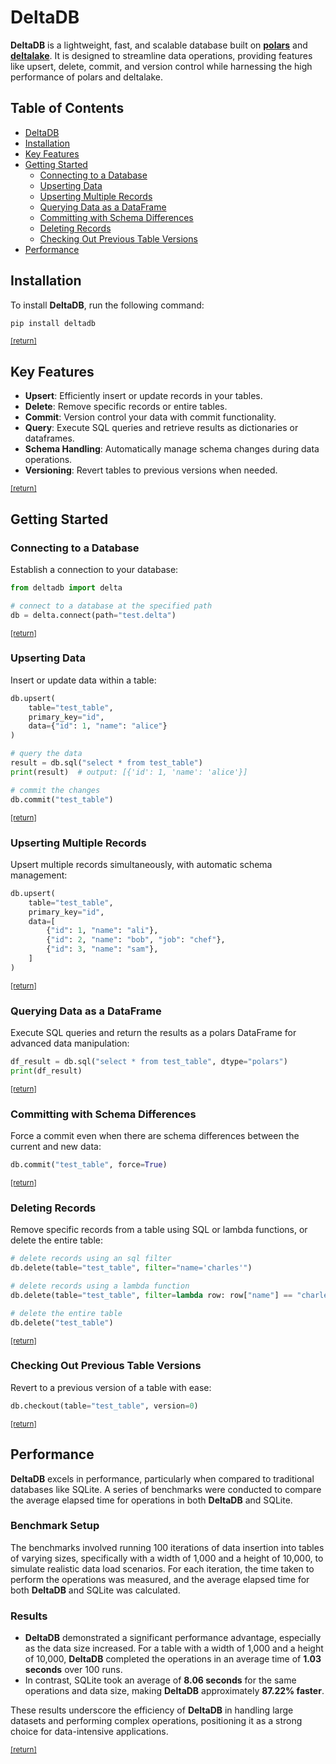 <a name="top"></a>
# DeltaDB

**DeltaDB** is a lightweight, fast, and scalable database built on [**polars**](https://github.com/pola-rs/polars) and [**deltalake**](https://github.com/delta-io/delta-rs). It is designed to streamline data operations, providing features like upsert, delete, commit, and version control while harnessing the high performance of polars and deltalake.

## Table of Contents

- [DeltaDB](#deltadb)
- [Installation](#installation)
- [Key Features](#key-features)
- [Getting Started](#getting-started)
    - [Connecting to a Database](#connecting-to-a-database)
    - [Upserting Data](#upserting-data)
    - [Upserting Multiple Records](#upserting-multiple-records)
    - [Querying Data as a DataFrame](#querying-data-as-a-dataframe)
    - [Committing with Schema Differences](#committing-with-schema-differences)
    - [Deleting Records](#deleting-records)
    - [Checking Out Previous Table Versions](#checking-out-previous-table-versions)
- [Performance](#performance)

## Installation
To install __DeltaDB__, run the following command:

```bash
pip install deltadb
```
<sub>[[return]](#top)</sub>

## Key Features

- **Upsert**: Efficiently insert or update records in your tables.
- **Delete**: Remove specific records or entire tables.
- **Commit**: Version control your data with commit functionality.
- **Query**: Execute SQL queries and retrieve results as dictionaries or dataframes.
- **Schema Handling**: Automatically manage schema changes during data operations.
- **Versioning**: Revert tables to previous versions when needed.

<sub>[[return]](#top)</sub>

## Getting Started

### Connecting to a Database 
Establish a connection to your database:

```python
from deltadb import delta

# connect to a database at the specified path
db = delta.connect(path="test.delta")
```
<sub>[[return]](#top)</sub>

### Upserting Data 
Insert or update data within a table:

```python
db.upsert(
    table="test_table", 
    primary_key="id", 
    data={"id": 1, "name": "alice"}
)

# query the data
result = db.sql("select * from test_table")
print(result)  # output: [{'id': 1, 'name': 'alice'}]

# commit the changes
db.commit("test_table")
```
<sub>[[return]](#top)</sub>

### Upserting Multiple Records 
Upsert multiple records simultaneously, with automatic schema management:

```python
db.upsert(
    table="test_table", 
    primary_key="id", 
    data=[
        {"id": 1, "name": "ali"},
        {"id": 2, "name": "bob", "job": "chef"},
        {"id": 3, "name": "sam"},
    ]
)
```
<sub>[[return]](#top)</sub>

### Querying Data as a DataFrame 
Execute SQL queries and return the results as a polars DataFrame for advanced data manipulation:

```python
df_result = db.sql("select * from test_table", dtype="polars")
print(df_result)
```
<sub>[[return]](#top)</sub>

### Committing with Schema Differences 
Force a commit even when there are schema differences between the current and new data:

```python
db.commit("test_table", force=True)
```
<sub>[[return]](#top)</sub>

### Deleting Records 
Remove specific records from a table using SQL or lambda functions, or delete the entire table:

```python
# delete records using an sql filter
db.delete(table="test_table", filter="name='charles'")

# delete records using a lambda function
db.delete(table="test_table", filter=lambda row: row["name"] == "charles")

# delete the entire table
db.delete("test_table")
```
<sub>[[return]](#top)</sub>

### Checking Out Previous Table Versions 
Revert to a previous version of a table with ease:

```python
db.checkout(table="test_table", version=0)
```
<sub>[[return]](#top)</sub>

## Performance

**DeltaDB** excels in performance, particularly when compared to traditional databases like SQLite. A series of benchmarks were conducted to compare the average elapsed time for operations in both **DeltaDB** and SQLite.

### Benchmark Setup

The benchmarks involved running 100 iterations of data insertion into tables of varying sizes, specifically with a width of 1,000 and a height of 10,000, to simulate realistic data load scenarios. For each iteration, the time taken to perform the operations was measured, and the average elapsed time for both **DeltaDB** and SQLite was calculated.

### Results

- **DeltaDB** demonstrated a significant performance advantage, especially as the data size increased. For a table with a width of 1,000 and a height of 10,000, **DeltaDB** completed the operations in an average time of **1.03 seconds** over 100 runs.
- In contrast, SQLite took an average of **8.06 seconds** for the same operations and data size, making **DeltaDB** approximately **87.22% faster**.

These results underscore the efficiency of **DeltaDB** in handling large datasets and performing complex operations, positioning it as a strong choice for data-intensive applications.

<sub>[[return]](#top)</sub>
